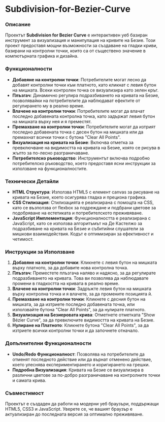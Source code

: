 # Subdivision-for-Bezier-Curve

### Описание
Проектът **Subdivision for Bezier Curve** е интерактивен уеб базиран инструмент за визуализация и манипулация на кривите на Безие. Този проект предоставя мощни възможности за създаване на гладки криви, базирани на контролни точки, които са от съществено значение в компютърната графика и дизайна.

### Функционалности
- **Добавяне на контролни точки**: Потребителите могат лесно да добавят контролни точки към платното, като кликнат с левия бутон на мишката. Всеки контролен точка се визуализира като зелен кръг.
- **Плъзгач**: Динамично регулира подразбиването на кривата на Безие, позволявайки на потребителите да наблюдават ефектите от регулирането му в реално време.
- **Влачене на контролни точки**: Потребителите могат да влачат последно добавената контролна точка, като задържат левия бутон на мишката върху нея и я преместят.
- **Премахване на контролни точки**: Потребителите могат да изтрият последно добавената точка с десен бутон на мишката или да премахнат всички точки с бутона "Clear All Points".
- **Визуализация на кривата на Безие**: Включва отметка за превключване на видимостта на кривата на Безие, която се рисува в жълто за по-лесно разграничаване.
- **Потребителско ръководство**: Инструментът включва подробно потребителско ръководство, което предоставя ясни инструкции за използване на функционалностите.

### Технически Детайли
- **HTML Структура**: Използва HTML5 с елемент canvas за рисуване на кривата на Безие, което осигурява гладка и прецизна графика.
- **CSS Стилизация**: Стилизацията е реализирана с помощта на CSS, като се възползва от flexbox за подреждане и подбрани цветове за подобряване на естетиката и потребителското преживяване.
- **JavaScript Имплементация**: Функционалността е реализирана с JavaScript, като се използва алгоритъмът на Де Кастелжо за подразбиване на кривата на Безие и събитийни слушатели за мишкови взаимодействия. Кодът е оптимизиран за ефективност и четимост.

### Инструкции за Използване
1. **Добавяне на контролни точки**: Кликнете с левия бутон на мишката върху платното, за да добавите нова контролна точка.
2. **Плъзгач**: Преместете плъзгача наляво и надясно, за да регулирате подразбиването на кривата. Това ви позволява да наблюдавате промени в гладкостта на кривата в реално време.
3. **Влачене на контролни точки**: Задръжте левия бутон на мишката върху контролна точка и я влачете, за да промените позицията й.
4. **Премахване на контролни точки**: Кликнете с десния бутон на мишката, за да изтриете последно добавената точка, или използвайте бутона "Clear All Points", за да нулирате платното.
5. **Визуализация на Безиеровата крива**: Отметнете отметката "Show Bézier Curve", за да превключите видимостта на кривата на Безие.
6. **Нулиране на Платното**: Кликнете бутона "Clear All Points", за да изтриете всички контролни точки и да започнете отначало.

### Допълнителни Функционалности
- **Undo/Redo Функционалност**: Позволява на потребителите да отменят последното действие или да върнат отменено действие, което улеснява експериментирането и коригирането на грешки.
- **Подробна Визуализация**: Кривата на Безие се визуализира в различни цветове за по-добро разграничаване на контролните точки и самата крива.

### Съвместимост
Проектът е създаден да работи на модерни уеб браузъри, поддържащи HTML5, CSS3 и JavaScript. Уверете се, че вашият браузър е актуализиран до последната версия за оптимално преживяване.
